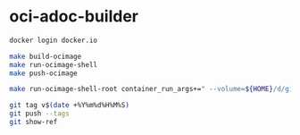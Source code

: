 # oci-adoc-builder

```bash
docker login docker.io

make build-ocimage
make run-ocimage-shell
make push-ocimage
```

```bash
make run-ocimage-shell-root container_run_args+=" --volume=${HOME}/d/gitlab.com/iwana-pub/templates/adoc:/var/tmp/adoc"
```

```bash
git tag v$(date +%Y%m%d%H%M%S)
git push --tags
git show-ref
```
